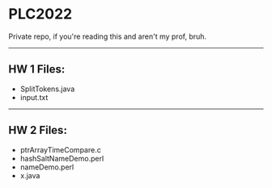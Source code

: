 # PLC2022
Private repo, if you're reading this and aren't my prof, bruh.

---
## HW 1 Files:
- SplitTokens.java
- input.txt

---
## HW 2 Files:
- ptrArrayTimeCompare.c
- hashSaltNameDemo.perl
- nameDemo.perl
- x.java
